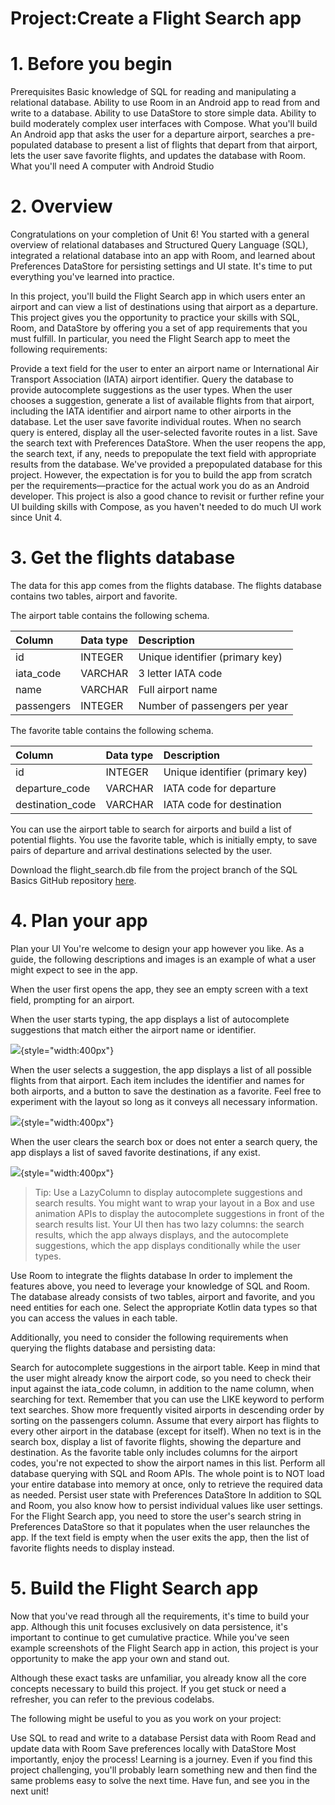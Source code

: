 # Project:Create a Flight Search app


# 1. Before you begin
Prerequisites
Basic knowledge of SQL for reading and manipulating a relational database.
Ability to use Room in an Android app to read from and write to a database.
Ability to use DataStore to store simple data.
Ability to build moderately complex user interfaces with Compose.
What you'll build
An Android app that asks the user for a departure airport, searches a pre-populated database to present a list of flights that depart from that airport, lets the user save favorite flights, and updates the database with Room.
What you'll need
A computer with Android Studio


# 2. Overview
Congratulations on your completion of Unit 6! You started with a general overview of relational databases and Structured Query Language (SQL), integrated a relational database into an app with Room, and learned about Preferences DataStore for persisting settings and UI state. It's time to put everything you've learned into practice.

In this project, you'll build the Flight Search app in which users enter an airport and can view a list of destinations using that airport as a departure. This project gives you the opportunity to practice your skills with SQL, Room, and DataStore by offering you a set of app requirements that you must fulfill. In particular, you need the Flight Search app to meet the following requirements:

Provide a text field for the user to enter an airport name or International Air Transport Association (IATA) airport identifier.
Query the database to provide autocomplete suggestions as the user types.
When the user chooses a suggestion, generate a list of available flights from that airport, including the IATA identifier and airport name to other airports in the database.
Let the user save favorite individual routes.
When no search query is entered, display all the user-selected favorite routes in a list.
Save the search text with Preferences DataStore. When the user reopens the app, the search text, if any, needs to prepopulate the text field with appropriate results from the database.
We've provided a prepopulated database for this project. However, the expectation is for you to build the app from scratch per the requirements—practice for the actual work you do as an Android developer. This project is also a good chance to revisit or further refine your UI building skills with Compose, as you haven't needed to do much UI work since Unit 4.


# 3. Get the flights database
The data for this app comes from the flights database. The flights database contains two tables, airport and favorite.

The airport table contains the following schema.

|Column|Data type|Description|
|:-----|:--------|:----------|
|id|INTEGER|Unique identifier (primary key)|
|iata_code|VARCHAR|3 letter IATA code|
|name|VARCHAR|Full airport name|
|passengers|INTEGER|Number of passengers per year|

The favorite table contains the following schema.

|Column|Data type|Description|
|:-----|:--------|:----------|
|id|INTEGER|Unique identifier (primary key)|
|departure_code|VARCHAR|IATA code for departure|
|destination_code|VARCHAR|	IATA code for destination|


You can use the airport table to search for airports and build a list of potential flights. You use the favorite table, which is initially empty, to save pairs of departure and arrival destinations selected by the user.

Download the flight_search.db file from the project branch of the SQL Basics GitHub repository <a href="https://github.com/google-developer-training/android-basics-kotlin-sql-basics-app/tree/project">here</a>.


# 4. Plan your app
Plan your UI
You're welcome to design your app however you like. As a guide, the following descriptions and images is an example of what a user might expect to see in the app.

When the user first opens the app, they see an empty screen with a text field, prompting for an airport.

When the user starts typing, the app displays a list of autocomplete suggestions that match either the airport name or identifier.

![](https://developer.android.com/static/codelabs/basic-android-kotlin-compose-flight-search/img/38e2daa4d7d3ce47_856.png){style="width:400px"}

When the user selects a suggestion, the app displays a list of all possible flights from that airport. Each item includes the identifier and names for both airports, and a button to save the destination as a favorite. Feel free to experiment with the layout so long as it conveys all necessary information.

![](https://developer.android.com/static/codelabs/basic-android-kotlin-compose-flight-search/img/555d1fda9bd01095_856.png){style="width:400px"}

When the user clears the search box or does not enter a search query, the app displays a list of saved favorite destinations, if any exist.

![](https://developer.android.com/static/codelabs/basic-android-kotlin-compose-flight-search/img/844c9efbca15b5b1_856.png){style="width:400px"}

> Tip: Use a LazyColumn to display autocomplete suggestions and search results. You might want to wrap your layout in a Box and use animation APIs to display the autocomplete suggestions in front of the search results list. Your UI then has two lazy columns: the search results, which the app always displays, and the autocomplete suggestions, which the app displays conditionally while the user types.


Use Room to integrate the flights database
In order to implement the features above, you need to leverage your knowledge of SQL and Room. The database already consists of two tables, airport and favorite, and you need entities for each one. Select the appropriate Kotlin data types so that you can access the values in each table.

Additionally, you need to consider the following requirements when querying the flights database and persisting data:

Search for autocomplete suggestions in the airport table. Keep in mind that the user might already know the airport code, so you need to check their input against the iata_code column, in addition to the name column, when searching for text. Remember that you can use the LIKE keyword to perform text searches.
Show more frequently visited airports in descending order by sorting on the passengers column.
Assume that every airport has flights to every other airport in the database (except for itself).
When no text is in the search box, display a list of favorite flights, showing the departure and destination. As the favorite table only includes columns for the airport codes, you're not expected to show the airport names in this list.
Perform all database querying with SQL and Room APIs. The whole point is to NOT load your entire database into memory at once, only to retrieve the required data as needed.
Persist user state with Preferences DataStore
In addition to SQL and Room, you also know how to persist individual values like user settings. For the Flight Search app, you need to store the user's search string in Preferences DataStore so that it populates when the user relaunches the app. If the text field is empty when the user exits the app, then the list of favorite flights needs to display instead.

# 5. Build the Flight Search app

Now that you've read through all the requirements, it's time to build your app. Although this unit focuses exclusively on data persistence, it's important to continue to get cumulative practice. While you've seen example screenshots of the Flight Search app in action, this project is your opportunity to make the app your own and stand out.

Although these exact tasks are unfamiliar, you already know all the core concepts necessary to build this project. If you get stuck or need a refresher, you can refer to the previous codelabs.

The following might be useful to you as you work on your project:

Use SQL to read and write to a database
Persist data with Room
Read and update data with Room
Save preferences locally with DataStore
Most importantly, enjoy the process! Learning is a journey. Even if you find this project challenging, you'll probably learn something new and then find the same problems easy to solve the next time. Have fun, and see you in the next unit!